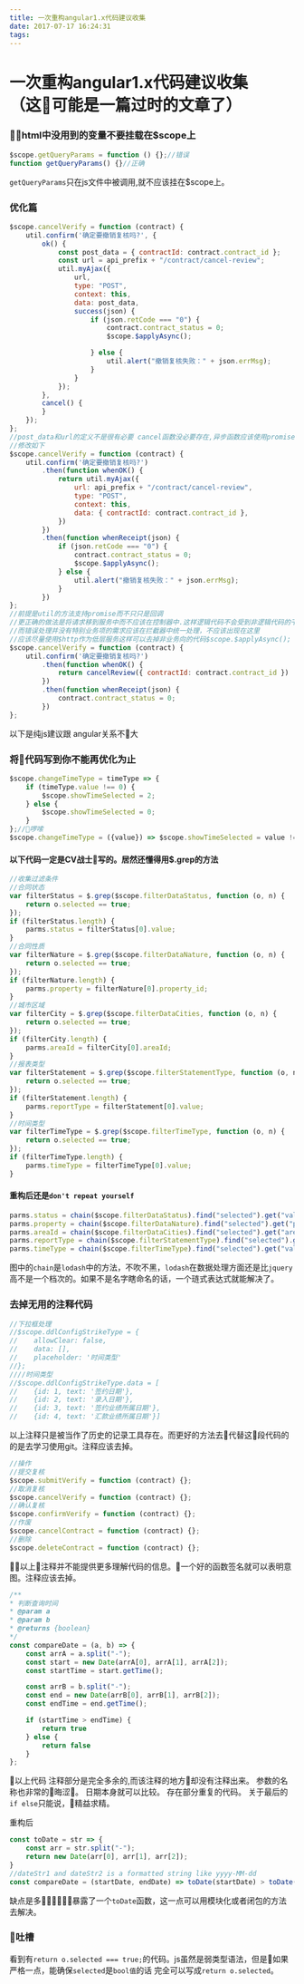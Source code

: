 ```yaml
---
title: 一次重构angular1.x代码建议收集
date: 2017-07-17 16:24:31
tags:
---
```


# 一次重构angular1.x代码建议收集（这可能是一篇过时的文章了）

### html中没用到的变量不要挂载在$scope上
```javascript
$scope.getQueryParams = function () {};//错误
function getQueryParams() {}//正确
```
`getQueryParams`只在js文件中被调用,就不应该挂在$scope上。
<!-- more -->
### 优化篇
```javascript
$scope.cancelVerify = function (contract) {
    util.confirm('确定要撤销复核吗?', {
        ok() {
            const post_data = { contractId: contract.contract_id };
            const url = api_prefix + "/contract/cancel-review";
            util.myAjax({
                url,
                type: "POST",
                context: this,
                data: post_data,
                success(json) {
                    if (json.retCode === "0") {
                        contract.contract_status = 0;
                        $scope.$applyAsync();

                    } else {
                        util.alert("撤销复核失败：" + json.errMsg);
                    }
                }
            });
        },
        cancel() {
        }
    });
};
//post_data和url的定义不是很有必要 cancel函数没必要存在,异步函数应该使用promise来处理而不是回调
//修改如下
$scope.cancelVerify = function (contract) {
    util.confirm('确定要撤销复核吗?')
        .then(function whenOK() {
            return util.myAjax({
                url: api_prefix + "/contract/cancel-review",
                type: "POST",
                context: this,
                data: { contractId: contract.contract_id },
            })
        })
        .then(function whenReceipt(json) {
            if (json.retCode === "0") {
                contract.contract_status = 0;
                $scope.$applyAsync();
            } else {
                util.alert("撤销复核失败：" + json.errMsg);
            }
        })
};
//前提是util的方法支持promise而不只只是回调
//更正确的做法是将请求移到服务中而不应该在控制器中.这样逻辑代码不会受到非逻辑代码的干扰
//而错误处理并没有特别业务项的需求应该在拦截器中统一处理，不应该出现在这里
//应该尽量使用$http作为低层服务这样可以去掉非业务向的代码$scope.$applyAsync();
$scope.cancelVerify = function (contract) {
    util.confirm('确定要撤销复核吗?')
        .then(function whenOK() {
            return cancelReview({ contractId: contract.contract_id })
        })
        .then(function whenReceipt(json) {
            contract.contract_status = 0;
        })
};
```

以下是纯js建议跟 angular关系不大
### 将代码写到你不能再优化为止
```javascript
$scope.changeTimeType = timeType => {
    if (timeType.value !== 0) {
        $scope.showTimeSelected = 2;
    } else {
        $scope.showTimeSelected = 0;
    }
};//啰嗦
$scope.changeTimeType = ({value}) => $scope.showTimeSelected = value !== 0 ? 2 : 0;
```
#### 以下代码一定是CV战士写的。居然还懂得用$.grep的方法
```javascript
//收集过滤条件
//合同状态
var filterStatus = $.grep($scope.filterDataStatus, function (o, n) {
    return o.selected == true;
});
if (filterStatus.length) {
    parms.status = filterStatus[0].value;
}
//合同性质
var filterNature = $.grep($scope.filterDataNature, function (o, n) {
    return o.selected == true;
});
if (filterNature.length) {
    parms.property = filterNature[0].property_id;
}
//城市区域
var filterCity = $.grep($scope.filterDataCities, function (o, n) {
    return o.selected == true;
});
if (filterCity.length) {
    parms.areaId = filterCity[0].areaId;
}
//报表类型
var filterStatement = $.grep($scope.filterStatementType, function (o, n) {
    return o.selected == true;
});
if (filterStatement.length) {
    parms.reportType = filterStatement[0].value;
}
//时间类型
var filterTimeType = $.grep($scope.filterTimeType, function (o, n) {
    return o.selected == true;
});
if (filterTimeType.length) {
    parms.timeType = filterTimeType[0].value;
}
```
#### 重构后还是`don't repeat yourself`
```javascript
parms.status = chain($scope.filterDataStatus).find("selected").get("value").value()
parms.property = chain($scope.filterDataNature).find("selected").get("property_id").value()
parms.areaId = chain($scope.filterDataCities).find("selected").get("areaId").value()
parms.reportType = chain($scope.filterStatementType).find("selected").get("value").value()
parms.timeType = chain($scope.filterTimeType).find("selected").get("value").value()
```
图中的`chain`是`lodash`中的方法，不吹不黑，`lodash`在数据处理方面还是比`jquery`高不是一个档次的。如果不是名字瞎命名的话，一个琏式表达式就能解决了。
### 去掉无用的注释代码 
```javascript
//下拉框处理
//$scope.ddlConfigStrikeType = {
//    allowClear: false,
//    data: [],
//    placeholder: '时间类型'
//};
////时间类型
//$scope.ddlConfigStrikeType.data = [
//    {id: 1, text: '签约日期'},
//    {id: 2, text: '录入日期'},
//    {id: 3, text: '签约业绩所属日期'},
//    {id: 4, text: '汇款业绩所属日期'}]
```
以上注释只是被当作了历史的记录工具存在。而更好的方法去代替这段代码的的是去学习使用git。注释应该去掉。
```javascript
//操作
//提交复核
$scope.submitVerify = function (contract) {};
//取消复核
$scope.cancelVerify = function (contract) {};
//确认复核
$scope.confirmVerify = function (contract) {};
//作废
$scope.cancelContract = function (contract) {};
//删除
$scope.deleteContract = function (contract) {};
```
以上注释并不能提供更多理解代码的信息。一个好的函数签名就可以表明意图。注释应该去掉。

```javascript
/**
* 判断查询时间
* @param a
* @param b
* @returns {boolean}
*/
const compareDate = (a, b) => {
    const arrA = a.split("-");
    const start = new Date(arrA[0], arrA[1], arrA[2]);
    const startTime = start.getTime();

    const arrB = b.split("-");
    const end = new Date(arrB[0], arrB[1], arrB[2]);
    const endTime = end.getTime();

    if (startTime > endTime) {
        return true
    } else {
        return false
    }
};
```
以上代码 注释部分是完全多余的,而该注释的地方却没有注释出来。
参数的名称也非常的晦涩。
日期本身就可以比较。
存在部分重复的代码。
关于最后的`if else`只能说，精益求精。

重构后
```javascript
const toDate = str => {
    const arr = str.split("-");
    return new Date(arr[0], arr[1], arr[2]);
}
//dateStr1 and dateStr2 is a formatted string like yyyy-MM-dd
const compareDate = (startDate, endDate) => toDate(startDate) > toDate(endDate)
```
缺点是多暴露了一个`toDate`函数，这一点可以用模块化或者闭包的方法去解决。

### 吐槽
看到有`return o.selected === true;`的代码。js虽然是弱类型语法，但是如果严格一点，能确保`selected`是`bool值`的话 完全可以写成`return o.selected`。

